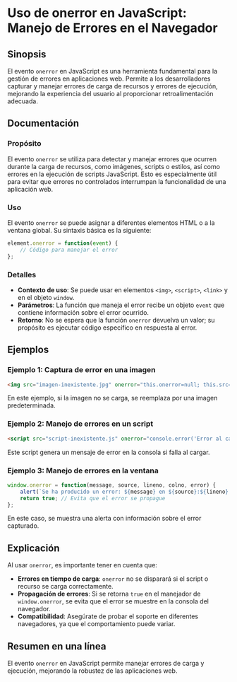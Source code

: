 <!--
Meta Description: # Uso de onerror en JavaScript: Manejo de Errores en el Navegador ## Sinopsis El evento `onerror` en JavaScript es una herramienta fundamental para la...
Meta Keywords: onerror, error, errores, que, script
-->

# Uso de onerror en JavaScript: Manejo de Errores en el Navegador

## Sinopsis
El evento `onerror` en JavaScript es una herramienta fundamental para la gestión de errores en aplicaciones web. Permite a los desarrolladores capturar y manejar errores de carga de recursos y errores de ejecución, mejorando la experiencia del usuario al proporcionar retroalimentación adecuada.

## Documentación
### Propósito
El evento `onerror` se utiliza para detectar y manejar errores que ocurren durante la carga de recursos, como imágenes, scripts o estilos, así como errores en la ejecución de scripts JavaScript. Esto es especialmente útil para evitar que errores no controlados interrumpan la funcionalidad de una aplicación web.

### Uso
El evento `onerror` se puede asignar a diferentes elementos HTML o a la ventana global. Su sintaxis básica es la siguiente:

```javascript
element.onerror = function(event) {
    // Código para manejar el error
};
```

### Detalles
- **Contexto de uso**: Se puede usar en elementos `<img>`, `<script>`, `<link>` y en el objeto `window`.
- **Parámetros**: La función que maneja el error recibe un objeto `event` que contiene información sobre el error ocurrido.
- **Retorno**: No se espera que la función `onerror` devuelva un valor; su propósito es ejecutar código específico en respuesta al error.

## Ejemplos
### Ejemplo 1: Captura de error en una imagen
```html
<img src="imagen-inexistente.jpg" onerror="this.onerror=null; this.src='imagen-default.jpg';">
```
En este ejemplo, si la imagen no se carga, se reemplaza por una imagen predeterminada.

### Ejemplo 2: Manejo de errores en un script
```html
<script src="script-inexistente.js" onerror="console.error('Error al cargar el script');"></script>
```
Este script genera un mensaje de error en la consola si falla al cargar.

### Ejemplo 3: Manejo de errores en la ventana
```javascript
window.onerror = function(message, source, lineno, colno, error) {
    alert(`Se ha producido un error: ${message} en ${source}:${lineno}:${colno}`);
    return true; // Evita que el error se propague
};
```
En este caso, se muestra una alerta con información sobre el error capturado.

## Explicación
Al usar `onerror`, es importante tener en cuenta que:
- **Errores en tiempo de carga**: `onerror` no se disparará si el script o recurso se carga correctamente.
- **Propagación de errores**: Si se retorna `true` en el manejador de `window.onerror`, se evita que el error se muestre en la consola del navegador.
- **Compatibilidad**: Asegúrate de probar el soporte en diferentes navegadores, ya que el comportamiento puede variar.

## Resumen en una línea
El evento `onerror` en JavaScript permite manejar errores de carga y ejecución, mejorando la robustez de las aplicaciones web.